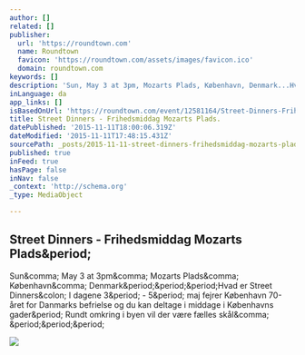 ```yaml
---
author: []
related: []
publisher:
  url: 'https://roundtown.com'
  name: Roundtown
  favicon: 'https://roundtown.com/assets/images/favicon.ico'
  domain: roundtown.com
keywords: []
description: 'Sun, May 3 at 3pm, Mozarts Plads, København, Denmark...Hvad er Street Dinners: I dagene 3. - 5. maj fejrer København 70-året for Danmarks befrielse og du kan deltage i middage i Københavns gader. Rundt omkring i byen vil der være fælles skål, ...'
inLanguage: da
app_links: []
isBasedOnUrl: 'https://roundtown.com/event/12581164/Street-Dinners-Frihedsmiddag-Mozarts-Plads-K%C3%B8benhavn-DK'
title: Street Dinners - Frihedsmiddag Mozarts Plads.
datePublished: '2015-11-11T18:00:06.319Z'
dateModified: '2015-11-11T17:48:15.431Z'
sourcePath: _posts/2015-11-11-street-dinners-frihedsmiddag-mozarts-plads.md
published: true
inFeed: true
hasPage: false
inNav: false
_context: 'http://schema.org'
_type: MediaObject

---
```

<article style=""><h1>Street Dinners - Frihedsmiddag Mozarts Plads&amp;period;</h1><p>Sun&amp;comma; May 3 at 3pm&amp;comma; Mozarts Plads&amp;comma; København&amp;comma; Denmark&amp;period;&amp;period;&amp;period;Hvad er Street Dinners&amp;colon; I dagene 3&amp;period; - 5&amp;period; maj fejrer København 70-året for Danmarks befrielse og du kan deltage i middage i Københavns gader&amp;period; Rundt omkring i byen vil der være fælles skål&amp;comma; &amp;period;&amp;period;&amp;period;</p><img src="https://d3ef1c7f58abxy.cloudfront.net/6989655652712851087_330x240.jpg" /></article>